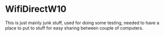 # WifiDirectW10

This is just mainly junk stuff, used for doing some testing, needed to have a place to put to stuff for easy sharing between couple of computers.